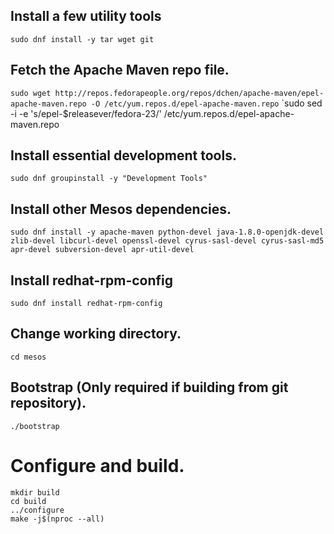 ## Install a few utility tools
`sudo dnf install -y tar wget git`

## Fetch the Apache Maven repo file.
`sudo wget http://repos.fedorapeople.org/repos/dchen/apache-maven/epel-apache-maven.repo -O /etc/yum.repos.d/epel-apache-maven.repo`
`sudo sed -i -e 's/epel-$releasever/fedora-23/' /etc/yum.repos.d/epel-apache-maven.repo

## Install essential development tools.
`sudo dnf groupinstall -y "Development Tools"`

## Install other Mesos dependencies.
`sudo dnf install -y apache-maven python-devel java-1.8.0-openjdk-devel zlib-devel libcurl-devel openssl-devel cyrus-sasl-devel cyrus-sasl-md5 apr-devel subversion-devel apr-util-devel`

## Install redhat-rpm-config
`sudo dnf install redhat-rpm-config`

## Change working directory.
`cd mesos`

## Bootstrap (Only required if building from git repository).
`./bootstrap`

# Configure and build.

```
mkdir build
cd build
../configure
make -j$(nproc --all)
```
